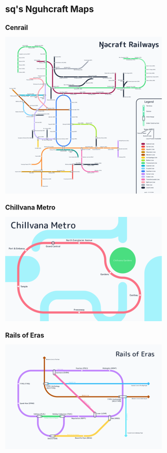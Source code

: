 # sq's Nguhcraft Maps

## Cenrail

![Cenrail Map](/cenrail.png)

## Chillvana Metro

![Chillvana Metro Map](/chillvana.png)

## Rails of Eras

![Rails of Eras Map](/rails_of_eras.png)
